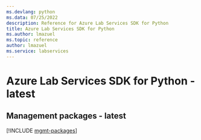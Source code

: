 ```yaml
---
ms.devlang: python
ms.data: 07/25/2022
description: Reference for Azure Lab Services SDK for Python
title: Azure Lab Services SDK for Python
ms.author: lmazuel
ms.topic: reference
author: lmazuel
ms.service: labservices
---
```

# Azure Lab Services SDK for Python - latest

## Management packages - latest
[!INCLUDE [mgmt-packages](lab-services-mgmt-index.md)]